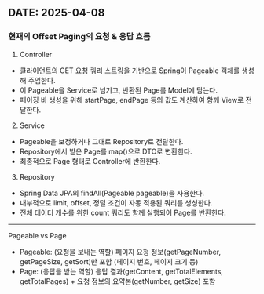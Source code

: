 ## DATE: 2025-04-08

### 현재의 Offset Paging의 요청 & 응답 흐름

1. Controller

- 클라이언트의 GET 요청 쿼리 스트링을 기반으로 Spring이 Pageable 객체를 생성해 주입한다.
- 이 Pageable을 Service로 넘기고, 반환된 Page<DTO>를 Model에 담는다.
- 페이징 바 생성을 위해 startPage, endPage 등의 값도 계산하여 함께 View로 전달한다.

2. Service

- Pageable을 보정하거나 그대로 Repository로 전달한다.
- Repository에서 받은 Page<Entity>를 map()으로 DTO로 변환한다.
- 최종적으로 Page<DTO> 형태로 Controller에 반환한다.

3. Repository

- Spring Data JPA의 findAll(Pageable pageable)을 사용한다.
- 내부적으로 limit, offset, 정렬 조건이 자동 적용된 쿼리를 생성한다.
- 전체 데이터 개수를 위한 count 쿼리도 함께 실행되어 Page<Entity>를 반환한다.

---

Pageable vs Page<T>

- Pageable: (요청을 보내는 역할) 페이지 요청 정보(getPageNumber, getPageSize, getSort)만 포함 (페이지 번호, 페이지 크기 등)
- Page<T>: (응답을 받는 역할) 응답 결과(getContent, getTotalElements, getTotalPages) + 요청 정보의 요약본(getNumber, getSize) 포함
